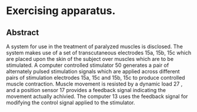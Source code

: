 # Exercising apparatus.

## Abstract
A system for use in the treatment of paralyzed muscles is disclosed. The system makes use of a set of transcutaneous electrodes 15a, 15b, 15c which are placed upon the skin of the subject over muscles which are to be stimulated. A computer controlled stimulator 50 generates a pair of alternately pulsed stimulation signals which are applied across different pairs of stimulation electrodes 15a, 15c and 15b, 15c to produce controlled muscle contraction. Muscle movement is resisted by a dynamic load 27 , and a position sensor 17 provides a feedback signal indicating the movement actually achivied. The computer 13 uses the feedback signal for modifying the control signal applied to the stimulator.
